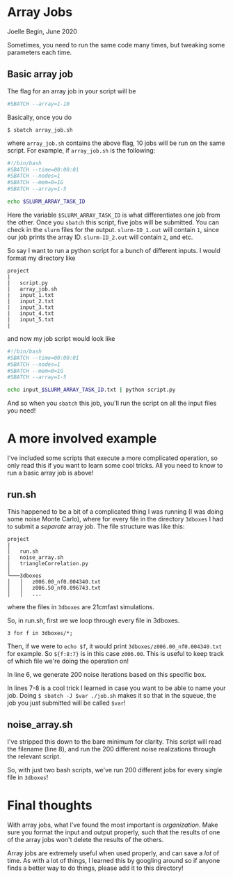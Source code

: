 # Array Jobs

Joelle Begin, June 2020

Sometimes, you need to run the same code many times, but tweaking some parameters each time. 

## Basic array job

The flag for an array job in your script will be

```bash
#SBATCH --array=1-10
```

Basically, once you do 

```
$ sbatch array_job.sh
```

where `array_job.sh` contains the above flag, 10 jobs will be run on the same script. For example, if `array_job.sh` is the following: 

```bash
#!/bin/bash
#SBATCH --time=00:00:01
#SBATCH --nodes=1
#SBATCH --mem=0=1G
#SBATCH --array=1-5

echo $SLURM_ARRAY_TASK_ID
```

Here the variable `$SLURM_ARRAY_TASK_ID` is what differentiates one job from the other. Once you `sbatch` this script, five jobs will be submitted. You can check in the `slurm` files for the output. `slurm-ID_1.out` will contain `1`, since our job prints the array ID. `slurm-ID_2.out` will contain `2`, and etc.

So say I want to run a python script for a bunch of different inputs. I would format my directory like 

```
project
|
|   script.py
|   array_job.sh
|   input_1.txt
|   input_2.txt 
|   input_3.txt
|   input_4.txt
|   input_5.txt
|
```

and now my job script would look like


```bash
#!/bin/bash
#SBATCH --time=00:00:01
#SBATCH --nodes=1
#SBATCH --mem=0=1G
#SBATCH --array=1-5

echo input_$SLURM_ARRAY_TASK_ID.txt | python script.py
```

And so when you `sbatch` this job, you'll run the script on all the input files you need!

# A more involved example

I've included some scripts that execute a more complicated operation, so only read this if you want to learn some cool tricks. All you need to know to run a basic array job is above!

## run.sh 

This happened to be a bit of a complicated thing I was running (I was doing some noise Monte Carlo), where for every file in the directory `3dboxes` I had to submit a _separate_ array job. The file structure was like this:

```
project
|
│   run.sh
|   noise_array.sh
│   triangleCorrelation.py    
│
└───3dboxes
│   │   z006.00_nf0.004340.txt
│   │   z006.50_nf0.096743.txt
│   │   ...
```

where the files in `3dboxes` are 21cmfast simulations. 

So, in run.sh, first we we loop through every file in 3dboxes.

```
3 for f in 3dboxes/*;
```

Then, if we were to `echo $f`, it would print `3dboxes/z006.00_nf0.004340.txt` for example. So `${f:8:7}` is in this case `z006.00`. This is useful to keep track of which file we're doing the operation on! 

In line 6, we generate 200 noise iterations based on this specific box. 

In lines 7-8 is a cool trick I learned in case you want to be able to name your job. Doing `$ sbatch -J $var ./job.sh` makes it so that in the squeue, the job you just submitted will be called `$var`! 


## noise_array.sh 

I've stripped this down to the bare minimum for clarity. This script will read the filename (line 8), and run the 200 different noise realizations through the relevant script. 

So, with just two bash scripts, we've run 200 different jobs for every single file in `3dboxes`! 

# Final thoughts 

With array jobs, what I've found the most important is _organization_. Make sure you format the input and output properly, such that the results of one of the array jobs won't delete the results of the others. 

Array jobs are extremely useful when used properly, and can save a _lot_ of time. As with a lot of things, I learned this by googling around so if anyone finds a better way to do things, please add it to this directory!